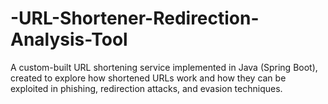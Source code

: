 # -URL-Shortener-Redirection-Analysis-Tool
A custom-built URL shortening service implemented in Java (Spring Boot), created to explore how shortened URLs work and how they can be exploited in phishing, redirection attacks, and evasion techniques.
